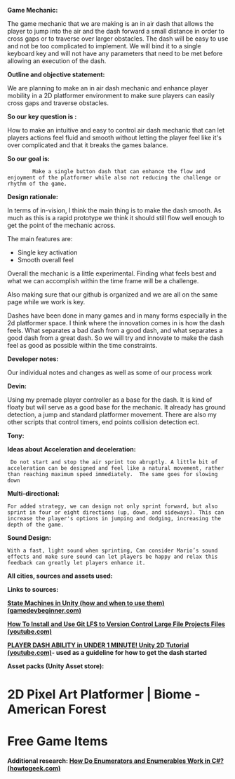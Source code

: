**Game Mechanic:** 

The game mechanic that we are making is an in air dash that allows the player to jump into the air and the dash forward a small distance in order to cross gaps or to traverse over larger obstacles. The dash will be easy to use and not be too complicated to implement. We will bind it to a single keyboard key and will not have any parameters that need to be met before allowing an execution of the dash.

**Outline and objective statement:**

We are planning to make an in air dash mechanic and enhance player mobility in a 2D platformer environment to make sure players can easily cross gaps and traverse obstacles.

**So our key question is :** 

How to make an intuitive and easy to control air dash mechanic that can let players  actions feel fluid and smooth without letting the player feel like it's over complicated and that it breaks the games balance.

**So our goal is:**  
               
            Make a single button dash that can enhance the flow and enjoyment of the platformer while also not reducing the challenge or rhythm of the game.

**Design rationale:**

In terms of in-vision, I think the main thing is to make the dash smooth. As much as this is a rapid prototype we think it should still flow well enough to get the point of the mechanic across. 

The main features are:

* Single key activation  
* Smooth overall feel

Overall the mechanic is a little experimental. Finding what feels best and what we can accomplish within the time frame will be a challenge. 

Also making sure that our github is organized and we are all on the same page while we work is key. 

Dashes have been done in many games and in many forms especially in the 2d platformer space. I think where the innovation comes in is how the dash feels. What separates a bad dash from a good dash, and what separates a good dash from a great dash. So we will try and innovate to make the dash feel as good as possible within the time constraints.

**Developer notes:**

Our individual notes and changes as well as some of our process work

**Devin:** 

Using my premade player controller as a base for the dash. It is kind of floaty but will serve as a good base for the mechanic. It already has ground detection, a jump and standard platformer movement. There are also my other scripts that control timers, end points collision detection ect. 

**Tony:**

**Ideas about Acceleration and deceleration:**   
      
     Do not start and stop the air sprint too abruptly. A little bit of acceleration can be designed and feel like a natural movement, rather than reaching maximum speed immediately.  The same goes for slowing down

**Multi-directional:** 

    For added strategy, we can design not only sprint forward, but also sprint in four or eight directions (up, down, and sideways). This can increase the player's options in jumping and dodging, increasing the depth of the game.

**Sound Design:**

    With a fast, light sound when sprinting, Can consider Mario’s sound effects and make sure sound can let players be happy and relax this feedback can greatly let players enhance it.  
**All cities, sources and assets used:**

**Links to sources:**

[**State Machines in Unity (how and when to use them) (gamedevbeginner.com)**](https://gamedevbeginner.com/state-machines-in-unity-how-and-when-to-use-them/)

[**How To Install and Use Git LFS to Version Control Large File Projects Files (youtube.com)**](https://www.youtube.com/watch?v=judfGU0f6QU)

[**PLAYER DASH ABILITY in UNDER 1 MINUTE\! Unity 2D Tutorial (youtube.com)**](https://www.youtube.com/watch?v=tH57EInEb58)**\- used as a guideline for how to get the dash started**

**Asset packs (Unity Asset store):**

# 2D Pixel Art Platformer | Biome \- American Forest

# Free Game Items

**Additional research: [How Do Enumerators and Enumerables Work in C\#? (howtogeek.com)](https://www.howtogeek.com/devops/how-do-enumerators-and-enumerables-work-in-c/)** 

